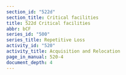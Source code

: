 ```yaml
---
section_id: "522d"
section_title: Critical facilities
title: 522d Critical facilities
abbr: bCF
series_id: "500"
series_title: Repetitive Loss
activity_id: "520"
activity_title: Acquisition and Relocation
page_in_manual: 520-4
document_depth: 4
---
```

